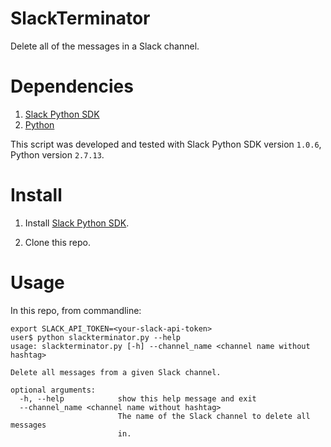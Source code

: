 # SlackTerminator
Delete all of the messages in a Slack channel.

# Dependencies

1. [Slack Python SDK](https://github.com/slackapi/python-slackclient) 
2. [Python](https://www.python.org/)

This script was developed and tested with Slack Python SDK version ```1.0.6```, Python version ```2.7.13```.

# Install

1. Install [Slack Python SDK](https://github.com/slackapi/python-slackclient).

2. Clone this repo.

# Usage

In this repo, from commandline:

```
export SLACK_API_TOKEN=<your-slack-api-token>
user$ python slackterminator.py --help
usage: slackterminator.py [-h] --channel_name <channel name without hashtag>

Delete all messages from a given Slack channel.

optional arguments:
  -h, --help            show this help message and exit
  --channel_name <channel name without hashtag>
                        The name of the Slack channel to delete all messages
                        in.
```
